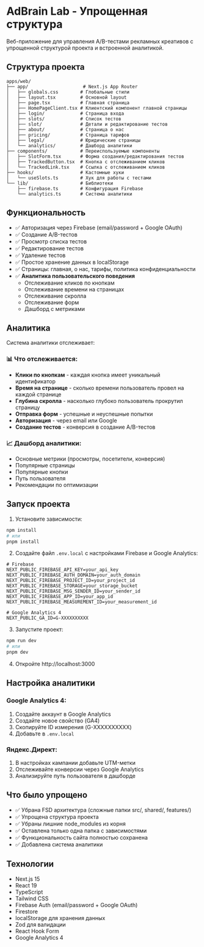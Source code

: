 # AdBrain Lab - Упрощенная структура

Веб-приложение для управления A/B-тестами рекламных креативов с упрощенной структурой проекта и встроенной аналитикой.

## Структура проекта

```
apps/web/
├── app/                    # Next.js App Router
│   ├── globals.css        # Глобальные стили
│   ├── layout.tsx         # Основной layout
│   ├── page.tsx           # Главная страница
│   ├── HomePageClient.tsx # Клиентский компонент главной страницы
│   ├── login/             # Страница входа
│   ├── slots/             # Список тестов
│   ├── slot/              # Детали и редактирование тестов
│   ├── about/             # Страница о нас
│   ├── pricing/           # Страница тарифов
│   ├── legal/             # Юридические страницы
│   └── analytics/         # Дашборд аналитики
├── components/            # Переиспользуемые компоненты
│   ├── SlotForm.tsx       # Форма создания/редактирования тестов
│   ├── TrackedButton.tsx  # Кнопка с отслеживанием кликов
│   └── TrackedLink.tsx    # Ссылка с отслеживанием кликов
├── hooks/                 # Кастомные хуки
│   └── useSlots.ts        # Хук для работы с тестами
└── lib/                   # Библиотеки
    ├── firebase.ts        # Конфигурация Firebase
    └── analytics.ts       # Система аналитики
```

## Функциональность

- ✅ Авторизация через Firebase (email/password + Google OAuth)
- ✅ Создание A/B-тестов
- ✅ Просмотр списка тестов
- ✅ Редактирование тестов
- ✅ Удаление тестов
- ✅ Простое хранение данных в localStorage
- ✅ Страницы: главная, о нас, тарифы, политика конфиденциальности
- ✅ **Аналитика пользовательского поведения**
  - Отслеживание кликов по кнопкам
  - Отслеживание времени на страницах
  - Отслеживание скролла
  - Отслеживание форм
  - Дашборд с метриками

## Аналитика

Система аналитики отслеживает:

### 📊 Что отслеживается:
- **Клики по кнопкам** - каждая кнопка имеет уникальный идентификатор
- **Время на странице** - сколько времени пользователь провел на каждой странице
- **Глубина скролла** - насколько глубоко пользователь прокрутил страницу
- **Отправка форм** - успешные и неуспешные попытки
- **Авторизация** - через email или Google
- **Создание тестов** - конверсия в создание A/B-тестов

### 📈 Дашборд аналитики:
- Основные метрики (просмотры, посетители, конверсия)
- Популярные страницы
- Популярные кнопки
- Путь пользователя
- Рекомендации по оптимизации

## Запуск проекта

1. Установите зависимости:
```bash
npm install
# или
pnpm install
```

2. Создайте файл `.env.local` с настройками Firebase и Google Analytics:
```
# Firebase
NEXT_PUBLIC_FIREBASE_API_KEY=your_api_key
NEXT_PUBLIC_FIREBASE_AUTH_DOMAIN=your_auth_domain
NEXT_PUBLIC_FIREBASE_PROJECT_ID=your_project_id
NEXT_PUBLIC_FIREBASE_STORAGE=your_storage_bucket
NEXT_PUBLIC_FIREBASE_MSG_SENDER_ID=your_sender_id
NEXT_PUBLIC_FIREBASE_APP_ID=your_app_id
NEXT_PUBLIC_FIREBASE_MEASUREMENT_ID=your_measurement_id

# Google Analytics 4
NEXT_PUBLIC_GA_ID=G-XXXXXXXXXX
```

3. Запустите проект:
```bash
npm run dev
# или
pnpm dev
```

4. Откройте http://localhost:3000

## Настройка аналитики

### Google Analytics 4:
1. Создайте аккаунт в Google Analytics
2. Создайте новое свойство (GA4)
3. Скопируйте ID измерения (G-XXXXXXXXXX)
4. Добавьте в `.env.local`

### Яндекс.Директ:
1. В настройках кампании добавьте UTM-метки
2. Отслеживайте конверсии через Google Analytics
3. Анализируйте путь пользователя в дашборде

## Что было упрощено

- ✅ Убрана FSD архитектура (сложные папки src/, shared/, features/)
- ✅ Упрощена структура проекта
- ✅ Убраны лишние node_modules из корня
- ✅ Оставлена только одна папка с зависимостями
- ✅ Функциональность сайта полностью сохранена
- ✅ Добавлена система аналитики

## Технологии

- Next.js 15
- React 19
- TypeScript
- Tailwind CSS
- Firebase Auth (email/password + Google OAuth)
- Firestore
- localStorage для хранения данных
- Zod для валидации
- React Hook Form
- Google Analytics 4
